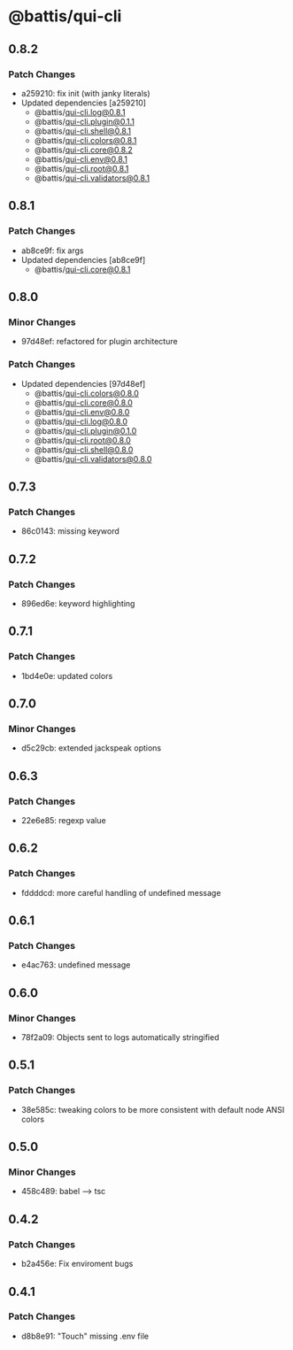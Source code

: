 # @battis/qui-cli

## 0.8.2

### Patch Changes

- a259210: fix init (with janky literals)
- Updated dependencies [a259210]
  - @battis/qui-cli.log@0.8.1
  - @battis/qui-cli.plugin@0.1.1
  - @battis/qui-cli.shell@0.8.1
  - @battis/qui-cli.colors@0.8.1
  - @battis/qui-cli.core@0.8.2
  - @battis/qui-cli.env@0.8.1
  - @battis/qui-cli.root@0.8.1
  - @battis/qui-cli.validators@0.8.1

## 0.8.1

### Patch Changes

- ab8ce9f: fix args
- Updated dependencies [ab8ce9f]
  - @battis/qui-cli.core@0.8.1

## 0.8.0

### Minor Changes

- 97d48ef: refactored for plugin architecture

### Patch Changes

- Updated dependencies [97d48ef]
  - @battis/qui-cli.colors@0.8.0
  - @battis/qui-cli.core@0.8.0
  - @battis/qui-cli.env@0.8.0
  - @battis/qui-cli.log@0.8.0
  - @battis/qui-cli.plugin@0.1.0
  - @battis/qui-cli.root@0.8.0
  - @battis/qui-cli.shell@0.8.0
  - @battis/qui-cli.validators@0.8.0

## 0.7.3

### Patch Changes

- 86c0143: missing keyword

## 0.7.2

### Patch Changes

- 896ed6e: keyword highlighting

## 0.7.1

### Patch Changes

- 1bd4e0e: updated colors

## 0.7.0

### Minor Changes

- d5c29cb: extended jackspeak options

## 0.6.3

### Patch Changes

- 22e6e85: regexp value

## 0.6.2

### Patch Changes

- fddddcd: more careful handling of undefined message

## 0.6.1

### Patch Changes

- e4ac763: undefined message

## 0.6.0

### Minor Changes

- 78f2a09: Objects sent to logs automatically stringified

## 0.5.1

### Patch Changes

- 38e585c: tweaking colors to be more consistent with default node ANSI colors

## 0.5.0

### Minor Changes

- 458c489: babel --> tsc

## 0.4.2

### Patch Changes

- b2a456e: Fix enviroment bugs

## 0.4.1

### Patch Changes

- d8b8e91: "Touch" missing .env file
